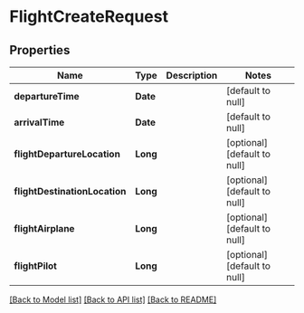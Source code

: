 # FlightCreateRequest

## Properties

| Name                          | Type     | Description | Notes                        |
| ----------------------------- | -------- | ----------- | ---------------------------- |
| **departureTime**             | **Date** |             | [default to null]            |
| **arrivalTime**               | **Date** |             | [default to null]            |
| **flightDepartureLocation**   | **Long** |             | [optional] [default to null] |
| **flightDestinationLocation** | **Long** |             | [optional] [default to null] |
| **flightAirplane**            | **Long** |             | [optional] [default to null] |
| **flightPilot**               | **Long** |             | [optional] [default to null] |

[[Back to Model list]](../README.md#documentation-for-models) [[Back to API list]](../README.md#documentation-for-api-endpoints) [[Back to README]](../README.md)
